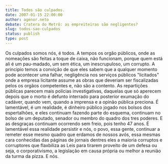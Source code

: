 ```yaml
---
title: Todos são culpados.
date: 2007-01-15 22:00:00
author: agenor.neto
debate: Cratera do Metrô: as empreiteiras são negligentes?
slug: todos-sao-culpados
status: publish 
type: post
---
```


Os culpados somos nós, é todos. A tempos os orgão públicos, onde as nomeações são feitas a toque de caixa, não funcionam, porque quem está ali é um pau-madado, um sem ética, um inescrupuloso, um corrupto. A principio temos a convição de que eles sabem que a qualquer momento pode acontecer uma falhar, negligência nos serviços públicos "licitados" onde a empresa licitante assume as obras que deveriam ser fiscalizadas pelos os orgãos competentes e, não são a contento. As repartições públicas parecem mais polícias investigativas, daquelas que só aperecem depois que o morto é defunto interrado para posterior exumação do cadáver, quando vem, quando a imprensa e a opinão pública preciona. É lamentável, é um realidade, é dinheiro público jogado nos bolsos dos espertalhões, e eles continuam fazendo parte do esquema, continuam no bolso de um deputado, senador ou membro do quadro dos tres poderes. E as desgraças continuam ocorrendo sem freio, pois tenho 47 anos. É lamentável essa realidade persistir e nós, o povo, essa gente, continuar a remeter esse mesmo quadro que erdamos de nossos avós, essa mesmas cara conhecidas das páginas de jornais dentres eles a maioria corruptos e corruptores que flaxbiliza as Leis para tirarem proveito de um defesa ou seja, o corporativismo, a legislação em causa própria ou melhor a reunião da turma da pizza. E nós.

